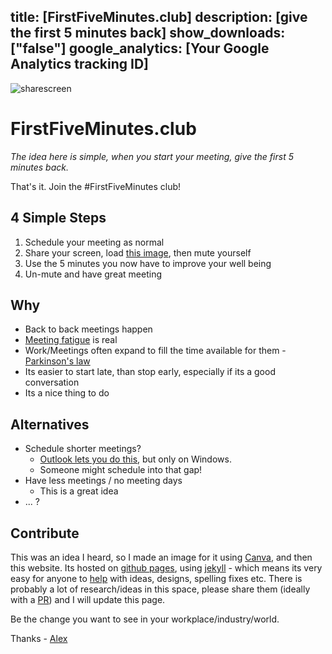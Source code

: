 title: [FirstFiveMinutes.club]
description: [give the first 5 minutes back]
show_downloads: ["false"]
google_analytics: [Your Google Analytics tracking ID]
---

![sharescreen](https://user-images.githubusercontent.com/105557/116999002-f3e85300-acd6-11eb-886a-369229f73c57.png)

# FirstFiveMinutes.club

*The idea here is simple, when you start your meeting, give the first 5 minutes back.*

That's it. Join the #FirstFiveMinutes club!

## 4 Simple Steps

1. Schedule your meeting as normal
2. Share your screen, load [this image](https://user-images.githubusercontent.com/105557/116999002-f3e85300-acd6-11eb-886a-369229f73c57.png), then mute yourself
3. Use the 5 minutes you now have to improve your well being
4. Un-mute and have great meeting

## Why
- Back to back meetings happen
- [Meeting fatigue](https://support.microsoft.com/en-gb/office/reduce-meeting-fatigue-f44be8a1-1bb4-4d02-8bc3-6bfd83ef3b5b) is real
- Work/Meetings often expand to fill the time available for them - [Parkinson's law](https://en.wikipedia.org/wiki/Parkinson's_law)
- Its easier to start late, than stop early, especially if its a good conversation
- Its a nice thing to do

## Alternatives
- Schedule shorter meetings?
	- [Outlook lets you do this]((https://support.microsoft.com/en-us/office/end-meetings-early-or-start-late-ebb4c4c9-6992-4ea7-9772-8b5883df8500)), but only on Windows.
	- Someone might schedule into that gap!
- Have less meetings / no meeting days 
	- This is a great idea
- ... ? 

## Contribute
This was an idea I heard, so I made an image for it using [Canva](https://www.canva.com/), and then this website. Its hosted on [github pages](https://pages.github.com/), using [jekyll](https://jekyllrb.com/) - which means its very easy for anyone to [help](https://github.com/a-c-m/firstfiveminutes/issues) with ideas, designs, spelling fixes etc.
There is probably a lot of research/ideas in this space, please share them (ideally with a [PR](https://github.com/a-c-m/firstfiveminutes/pulls)) and I will update this page.

Be the change you want to see in your workplace/industry/world.

Thanks - [Alex](http://www.acmconsulting.eu)



<script>
const cyrb53 = function(str, seed = 0) {
   let h1 = 0xdeadbeef ^ seed,
      h2 = 0x41c6ce57 ^ seed;
   for (let i = 0, ch; i < str.length; i++) {
      ch = str.charCodeAt(i);
      h1 = Math.imul(h1 ^ ch, 2654435761);
      h2 = Math.imul(h2 ^ ch, 1597334677);
   }
   h1 = Math.imul(h1 ^ h1 >>> 16, 2246822507) ^ Math.imul(h2 ^ h2 >>> 13, 3266489909);
   h2 = Math.imul(h2 ^ h2 >>> 16, 2246822507) ^ Math.imul(h1 ^ h1 >>> 13, 3266489909);
   return 4294967296 * (2097151 & h2) + (h1 >>> 0);
};

let clientIP = "{$_SERVER['REMOTE_ADDR']}";
let validityInterval = Math.round (new Date() / 1000 / 3600 / 24 / 4);
let clientIDSource = clientIP + ";" + window.location.host + ";" + navigator.userAgent + ";" + navigator.language + ";" + validityInterval;
let clientIDHashed = cyrb53(clientIDSource).toString(16);

(function(i,s,o,g,r,a,m){i['GoogleAnalyticsObject']=r;i[r]=i[r]||function(){
(i[r].q=i[r].q||[]).push(arguments)},i[r].l=1*new Date();a=s.createElement(o),
m=s.getElementsByTagName(o)[0];a.async=1;a.src=g;m.parentNode.insertBefore(a,m)
})(window,document,'script','//www.google-analytics.com/analytics.js','ga');

ga('create', 'UA-196251521-1', {
   'storage': 'none',
   'clientId': clientIDHashed
});
ga('set', 'anonymizeIp', true);
ga('send', 'pageview');
</script>